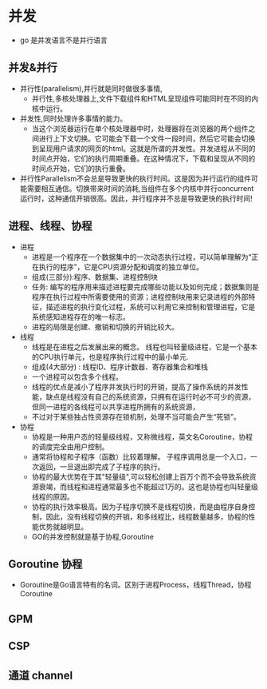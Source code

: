 # 并发
- go 是并发语言不是并行语言
## 并发&并行
- 并行性(parallelism),并行就是同时做很多事情,
    -  并行性,多核处理器上,文件下载组件和HTML呈现组件可能同时在不同的内核中运行。
- 并发性,同时处理许多事情的能力。
    - 当这个浏览器运行在单个核处理器中时，处理器将在浏览器的两个组件之间进行上下文切换。它可能会下载一个文件一段时间，然后它可能会切换到呈现用户请求的网页的html。这就是所谓的并发性。并发进程从不同的时间点开始，它们的执行周期重叠。在这种情况下，下载和呈现从不同的时间点开始，它们的执行重叠。
- 并行性Parallelism不会总是导致更快的执行时间。这是因为并行运行的组件可能需要相互通信。切换带来时间的消耗,当组件在多个内核中并行concurrent 运行时，这种通信开销很高。因此，并行程序并不总是导致更快的执行时间!

##  进程、线程、协程
- 进程 
    - 进程是一个程序在一个数据集中的一次动态执行过程，可以简单理解为“正在执行的程序”，它是CPU资源分配和调度的独立单位。 
    - 组成(三部分):程序、数据集、进程控制块 
    - 任务: 编写的程序用来描述进程要完成哪些功能以及如何完成；数据集则是程序在执行过程中所需要使用的资源；进程控制块用来记录进程的外部特征，描述进程的执行变化过程，系统可以利用它来控制和管理进程，它是系统感知进程存在的唯一标志。 
    - 进程的局限是创建、撤销和切换的开销比较大。
- 线程
    - 线程是在进程之后发展出来的概念。 线程也叫轻量级进程，它是一个基本的CPU执行单元，也是程序执行过程中的最小单元.
    - 组成(4大部分) : 线程ID、程序计数器、寄存器集合和堆栈
    - 一个进程可以包含多个线程。
    - 线程的优点是减小了程序并发执行时的开销，提高了操作系统的并发性能，缺点是线程没有自己的系统资源，只拥有在运行时必不可少的资源，但同一进程的各线程可以共享进程所拥有的系统资源，
    - 不过对于某些独占性资源存在锁机制，处理不当可能会产生“死锁”。
- 协程
    - 协程是一种用户态的轻量级线程，又称微线程，英文名Coroutine，协程的调度完全由用户控制。
    - 通常将协程和子程序（函数）比较着理解。 子程序调用总是一个入口，一次返回，一旦退出即完成了子程序的执行。
    - 协程的最大优势在于其"轻量级",可以轻松创建上百万个而不会导致系统资源衰竭，而线程和进程通常最多也不能超过1万的。这也是协程也叫轻量级线程的原因。
    - 协程的执行效率极高。因为子程序切换不是线程切换，而是由程序自身控制，因此，没有线程切换的开销，和多线程比，线程数量越多，协程的性能优势就越明显。
    - GO的并发控制就是基于协程,Goroutine
    
## Goroutine 协程
- Goroutine是Go语言特有的名词。区别于进程Process，线程Thread，协程Coroutine 



## GPM
## CSP


## 通道 channel 

